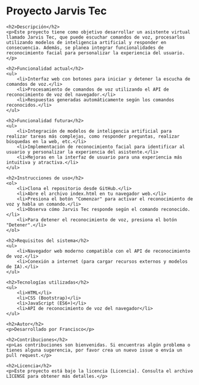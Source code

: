 <!DOCTYPE html>
<html lang="en">

<head>
    <meta charset="UTF-8">
    <meta name="viewport" content="width=device-width, initial-scale=1.0">
</head>

<body>
    <h1>Proyecto Jarvis Tec</h1>

    <h2>Descripción</h2>
    <p>Este proyecto tiene como objetivo desarrollar un asistente virtual llamado Jarvis Tec, que puede escuchar comandos de voz, procesarlos utilizando modelos de inteligencia artificial y responder en consecuencia. Además, se planea integrar funcionalidades de reconocimiento facial para personalizar la experiencia del usuario.</p>

    <h2>Funcionalidad actual</h2>
    <ul>
        <li>Interfaz web con botones para iniciar y detener la escucha de comandos de voz.</li>
        <li>Procesamiento de comandos de voz utilizando el API de reconocimiento de voz del navegador.</li>
        <li>Respuestas generadas automáticamente según los comandos reconocidos.</li>
    </ul>

    <h2>Funcionalidad futura</h2>
    <ul>
        <li>Integración de modelos de inteligencia artificial para realizar tareas más complejas, como responder preguntas, realizar búsquedas en la web, etc.</li>
        <li>Implementación de reconocimiento facial para identificar al usuario y personalizar la experiencia del asistente.</li>
        <li>Mejoras en la interfaz de usuario para una experiencia más intuitiva y atractiva.</li>
    </ul>

    <h2>Instrucciones de uso</h2>
    <ol>
        <li>Clona el repositorio desde GitHub.</li>
        <li>Abre el archivo index.html en tu navegador web.</li>
        <li>Presiona el botón "Comenzar" para activar el reconocimiento de voz y habla un comando.</li>
        <li>Observa cómo Jarvis Tec responde según el comando reconocido.</li>
        <li>Para detener el reconocimiento de voz, presiona el botón "Detener".</li>
    </ol>

    <h2>Requisitos del sistema</h2>
    <ul>
        <li>Navegador web moderno compatible con el API de reconocimiento de voz.</li>
        <li>Conexión a internet (para cargar recursos externos y modelos de IA).</li>
    </ul>

    <h2>Tecnologías utilizadas</h2>
    <ul>
        <li>HTML</li>
        <li>CSS (Bootstrap)</li>
        <li>JavaScript (ES6+)</li>
        <li>API de reconocimiento de voz del navegador</li>
    </ul>

    <h2>Autor</h2>
    <p>Desarrollado por Francisco</p>

    <h2>Contribuciones</h2>
    <p>Las contribuciones son bienvenidas. Si encuentras algún problema o tienes alguna sugerencia, por favor crea un nuevo issue o envía un pull request.</p>

    <h2>Licencia</h2>
    <p>Este proyecto está bajo la licencia [Licencia]. Consulta el archivo LICENSE para obtener más detalles.</p>
</body>

</html>
